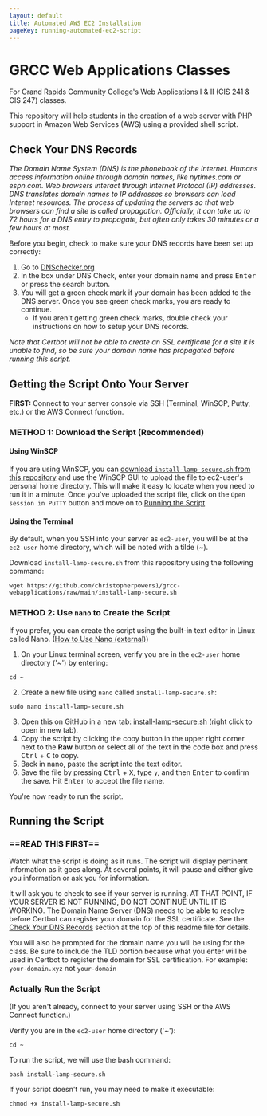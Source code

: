 ```yaml
---
layout: default
title: Automated AWS EC2 Installation
pageKey: running-automated-ec2-script
---
```


# GRCC Web Applications Classes

For Grand Rapids Community College's Web Applications I &amp; II (CIS 241 &amp; CIS 247) classes. 

This repository will help students in the creation of a web server with PHP support in Amazon Web Services (AWS) using a provided shell script.

## Check Your DNS Records

_The Domain Name System (DNS) is the phonebook of the Internet. Humans access information online through domain names, like nytimes.com or espn.com. Web browsers interact through Internet Protocol (IP) addresses. DNS translates domain names to IP addresses so browsers can load Internet resources. The process of updating the servers so that web browsers can find a site is called propagation. Officially, it can take up to 72 hours for a DNS entry to propagate, but often only takes 30 minutes or a few hours at most._

Before you begin, check to make sure your DNS records have been set up correctly:

1. Go to [DNSchecker.org](https://dnschecker.org/)
2. In the box under DNS Check, enter your domain name and press <kbd>Enter</kbd> or press the search button.
3. You will get a green check mark if your domain has been added to the DNS server. Once you see green check marks, you are ready to continue.
    - If you aren't getting green check marks, double check your instructions on how to setup your DNS records.

*Note that Certbot will not be able to create an SSL certificate for a site it is unable to find, so be sure your domain name has propagated before running this script.*

## Getting the Script Onto Your Server

**FIRST:** Connect to your server console via SSH (Terminal, WinSCP, Putty, etc.) or the AWS Connect function.

### METHOD 1: Download the Script (Recommended)

#### Using WinSCP

If you are using WinSCP, you can [download `install-lamp-secure.sh` from this repository](install-lamp-secure.sh?raw=1) and use the WinSCP GUI to upload the file to ec2-user's personal home directory. This will make it easy to locate when you need to run it in a minute. Once you've uploaded the script file, click on the `Open session in PuTTY` button and move on to [Running the Script](#running-the-script)

#### Using the Terminal

By default, when you SSH into your server as `ec2-user`, you will be at the `ec2-user` home directory, which will be noted with a tilde (~).

Download `install-lamp-secure.sh` from this repository using the following command:

```shell
wget https://github.com/christopherpowers1/grcc-webapplications/raw/main/install-lamp-secure.sh
```

### METHOD 2: Use `nano` to Create the Script

If you prefer, you can create the script using the built-in text editor in Linux called Nano. ([How to Use Nano (external)](https://linuxize.com/post/how-to-use-nano-text-editor/)) 

1. On your Linux terminal screen, verify you are in the `ec2-user` home directory ('~') by entering: 
```shell
cd ~
```

2. Create a new file using `nano` called `install-lamp-secure.sh`:
```shell
sudo nano install-lamp-secure.sh
```
3. Open this on GitHub in a new tab: [install-lamp-secure.sh](./install-lamp-secure.sh) (right click to open in new tab).
4. Copy the script by clicking the copy button in the upper right corner next to the **Raw** button or select all of the text in the code box and press <kbd>Ctrl</kbd> \+ <kbd>C</kbd> to copy.
5. Back in nano, paste the script into the text editor.
6. Save the file by pressing <kbd>Ctrl</kbd> \+ <kbd>X</kbd>, type `y`, and then <kbd>Enter</kbd> to confirm the save. Hit <kbd>Enter</kbd> to accept the file name.

You're now ready to run the script.

## Running the Script

### ==READ THIS FIRST==

Watch what the script is doing as it runs. The script will display pertinent information as it goes along. At several points, it will pause and either give you information or ask you for information. 

It will ask you to check to see if your server is running. AT THAT POINT, IF YOUR SERVER IS NOT RUNNING, DO NOT CONTINUE UNTIL IT IS WORKING. The Domain Name Server (DNS) needs to be able to resolve before Certbot can register your domain for the SSL certificate. See the [Check Your DNS Records](#check-your-dns-records) section at the top of this readme file for details.

You will also be prompted for the domain name you will be using for the class. Be sure to include the TLD portion because what you enter will be used in Certbot to register the domain for SSL certification. For example: `your-domain.xyz` not `your-domain`

### Actually Run the Script

(If you aren't already, connect to your server using SSH or the AWS Connect function.)

Verify you are in the `ec2-user` home directory ('~'):

```shell
cd ~
```

To run the script, we will use the bash command:

```shell
bash install-lamp-secure.sh
```

If your script doesn't run, you may need to make it executable:

```shell
chmod +x install-lamp-secure.sh
```
